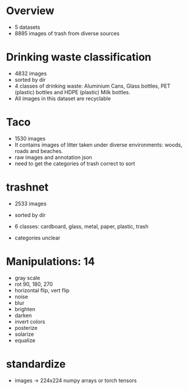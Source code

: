 # Overview

- 5 datasets
- 8895 images of trash from diverse sources 



# Drinking waste classification  

- 4832 images
- sorted by dir
- 4 classes of drinking waste: Aluminium Cans, Glass bottles, PET (plastic) bottles and HDPE (plastic) Milk bottles.
- All images in this dataset are recyclable 

# Taco

- 1530 images 
-  It contains images of litter taken under diverse environments: woods, roads and beaches.
- raw images and annotation json
- need to get the categories of trash correct to sort
 


# trashnet

- 2533 images
- sorted by dir

- 6 classes: cardboard, glass, metal, paper, plastic, trash

- categories unclear 

# Manipulations: 14
-  gray scale
- rot 90, 180, 270
- horizontal flip, vert flip
- noise
- blur
- brighten
- darken
- invert colors
- posterize
- solarize
- equalize 

# standardize

- images -> 224x224 numpy arrays or torch tensors


